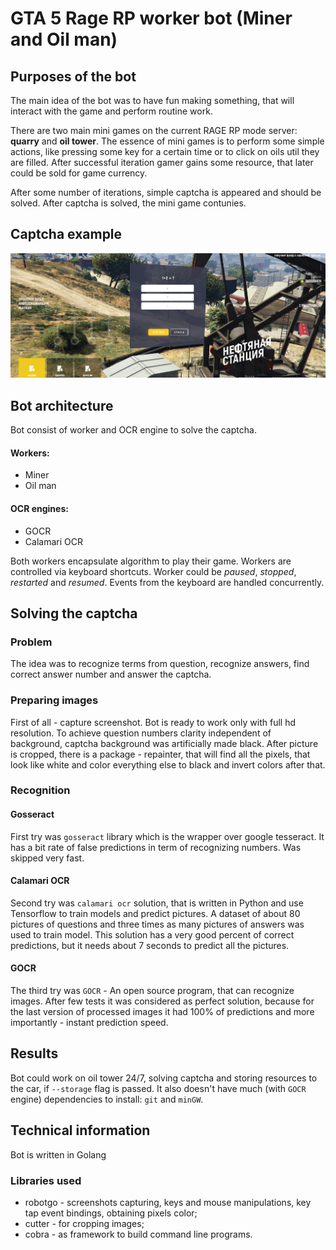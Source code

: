 # GTA 5 Rage RP worker bot (Miner and Oil man) 

## Purposes of the bot
The main idea of the bot was to have fun making something, that will interact with the game and perform routine work.

There are two main mini games on the current RAGE RP mode server: **quarry** and **oil tower**.
The essence of mini games is to perform some simple actions, like pressing some key for a certain time or
to click on oils util they are filled.
After successful iteration gamer gains some resource, that later could be sold for game currency.

After some number of iterations, simple captcha is appeared and should be solved. After captcha is solved, the mini game contunies.

## Captcha example
![alt text](resources/screenshots/captcha_example.png)

## Bot architecture
Bot consist of worker and OCR engine to solve the captcha.

#### Workers:
* Miner
* Oil man
#### OCR engines:
* GOCR
* Calamari OCR

Both workers encapsulate algorithm to play their game. Workers are controlled via keyboard shortcuts.
Worker could be _paused_, _stopped_, _restarted_ and _resumed_. Events from the keyboard are handled concurrently.

## Solving the captcha
### Problem
The idea was to recognize terms from question, recognize answers, find correct answer number and answer the captcha.

### Preparing images
First of all - capture screenshot. Bot is ready to work only with full hd resolution.
To achieve question numbers clarity independent of background, captcha background was artificially made black.
After picture is cropped, there is a package - repainter, that will find all the pixels,
that look like white and color everything else to black and invert colors after that.

### Recognition
#### Gosseract
First try was `gosseract` library which is the wrapper over google tesseract. It has a bit rate of false predictions
in term of recognizing numbers. Was skipped very fast.

#### Calamari OCR
Second try was `calamari ocr` solution, that is written in Python and use Tensorflow to train models and predict pictures.
A dataset of about 80 pictures of questions and three times as many pictures of answers was used to train model.
This solution has a very good percent of correct predictions, but it needs about 7 seconds to predict all the pictures.

#### GOCR
The third try was `GOCR` - An open source program, that can recognize images. After few tests it was considered as
perfect solution, because for the last version of processed images it had 100% of predictions
and more importantly - instant prediction speed.

## Results
Bot could work on oil tower 24/7, solving captcha and storing resources to the car, if `--storage` flag is passed.
It also doesn't have much (with `GOCR` engine) dependencies to install: `git` and `minGW`.

## Technical information
Bot is written in Golang
### Libraries used
* robotgo - screenshots capturing, keys and mouse manipulations, key tap event bindings, obtaining pixels color;
* cutter - for cropping images;
* cobra - as framework to build command line programs.
